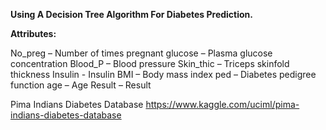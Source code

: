**Using A Decision Tree Algorithm For Diabetes Prediction.**

**Attributes:**

No_preg   –   Number of times pregnant
glucose   –   Plasma glucose concentration
Blood_P   –   Blood pressure
Skin_thic –   Triceps skinfold thickness
Insulin   -   Insulin
BMI       –   Body mass index
ped       –   Diabetes pedigree function
age       –   Age
Result    –   Result

Pima Indians Diabetes Database
https://www.kaggle.com/uciml/pima-indians-diabetes-database
